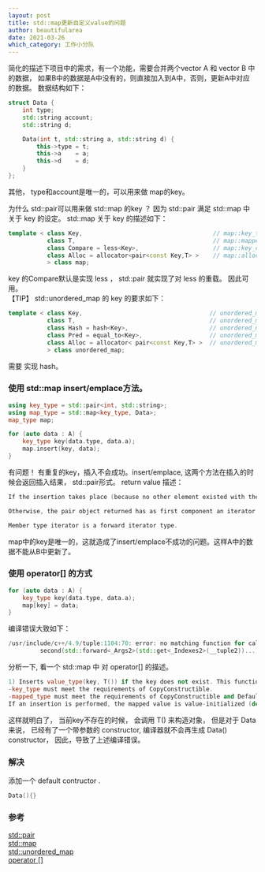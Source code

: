 ```yaml
---
layout: post
title: std::map更新自定义value的问题  
author: beautifularea
date: 2021-03-26
which_category: 工作小分队
---
```


简化的描述下项目中的需求，有一个功能，需要合并两个vector A 和 vector B 中的数据， 如果B中的数据是A中没有的，则直接加入到A中，否则，更新A中对应的数据。
数据结构如下： 
   
```cxx
struct Data {
    int type;
    std::string account;
    std::string d;

    Data(int t, std::string a, std::string d) {
        this->type = t;
        this->a    = a;
        this->d    = d;
    }
};
```
其他， type和account是唯一的，可以用来做 map的key。  

为什么 std::pair可以用来做 std::map 的key ？ 因为 std::pair 满足 std::map 中关于 key 的设定。 std::map 关于 key 的描述如下：   
```cxx
template < class Key,                                     // map::key_type
           class T,                                       // map::mapped_type
           class Compare = less<Key>,                     // map::key_compare
           class Alloc = allocator<pair<const Key,T> >    // map::allocator_type
           > class map;
```
key 的Compare默认是实现 less<Key> ， std::pair 就实现了对 less 的重载。 因此可用。  
【TIP】 std::unordered_map 的 key 的要求如下：  
```cxx
template < class Key,                                    // unordered_map::key_type
           class T,                                      // unordered_map::mapped_type
           class Hash = hash<Key>,                       // unordered_map::hasher
           class Pred = equal_to<Key>,                   // unordered_map::key_equal
           class Alloc = allocator< pair<const Key,T> >  // unordered_map::allocator_type
           > class unordered_map;
```
需要 实现 hash。  

### 使用 std::map insert/emplace方法。  

```cxx
using key_type = std::pair<int, std::string>;
using map_type = std::map<key_type, Data>;
map_type map;

for (auto data : A) {
    key_type key(data.type, data.a);
    map.insert(key, data);
}
```
有问题！ 有重复的key，插入不会成功。insert/emplace, 这两个方法在插入的时候会返回插入结果， std::pair形式。
return value 描述：  

```cxx
If the insertion takes place (because no other element existed with the same key), the function returns a pair object, whose first component is an iterator to the inserted element, and whose second component is true.

Otherwise, the pair object returned has as first component an iterator pointing to the element in the container with the same key, and false as its second component.

Member type iterator is a forward iterator type.
```
map中的key是唯一的，这就造成了insert/emplace不成功的问题。这样A中的数据不能从B中更新了。  

### 使用 operator[] 的方式
```cxx
for (auto data : A) {
    key_type key(data.type, data.a);
    map[key] = data;
}
```
编译错误大致如下： 
```cxx
/usr/include/c++/4.9/tuple:1104:70: error: no matching function for call to 'main()::Data::Data()'
         second(std::forward<_Args2>(std::get<_Indexes2>(__tuple2))...)
```
分析一下, 看一个 std::map 中 对 operator[] 的描述。  
```cxx
1) Inserts value_type(key, T()) if the key does not exist. This function is equivalent to return insert(std::make_pair(key, T())).first->second;
-key_type must meet the requirements of CopyConstructible.
-mapped_type must meet the requirements of CopyConstructible and DefaultConstructible.
If an insertion is performed, the mapped value is value-initialized (default-constructed for class types, zero-initialized otherwise) and a reference to it is returned.
```
这样就明白了， 当前key不存在的时候， 会调用 T() 来构造对象， 但是对于 Data来说， 已经有了一个带参数的 constructor, 编译器就不会再生成 Data() constructor， 因此，导致了上述编译错误。

### 解决
添加一个 default contructor .  
```cxx
Data(){}
```

### 参考  
[std::pair](https://www.cplusplus.com/reference/utility/pair/pair/)  
[std::map](http://www.cplusplus.com/reference/map/map/)  
[std::unordered_map](https://www.cplusplus.com/reference/unordered_map/unordered_map/)  
[operator \[\]](https://en.cppreference.com/w/cpp/container/map/operator_at)
